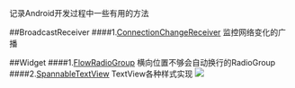 记录Android开发过程中一些有用的方法

##BroadcastReceiver
####1.[ConnectionChangeReceiver](https://github.com/BaronZ/android-common/blob/master/src/com/baron/broadcastreceiver/ConnectionChangeReceiver.java)
监控网络变化的广播

##Widget
####1.[FlowRadioGroup](https://github.com/BaronZ/android-common/blob/master/src/com/baron/widget/FlowRadioGroup.java)
横向位置不够会自动换行的RadioGroup
####2.[SpannableTextView](https://github.com/BaronZ/android-common/blob/master/src/com/baron/widget/SpannableTextView.java)
TextView各种样式实现
![](http://d.pcs.baidu.com/thumbnail/c430f6e7818edd138d20dcac76acd997?fid=3507220456-250528-670622593616104&time=1414054800&sign=FDTAER-DCb740ccc5511e5e8fedcff06b081203-nFvnoALbnT2YpLBEvhcOL1PhpiE%3D&rt=sh&expires=2h&r=601789700&sharesign=unknown&size=c710_u500&quality=100)

